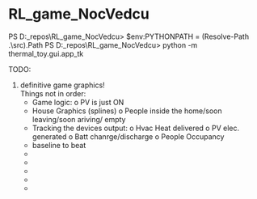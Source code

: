 # RL_game_NocVedcu

PS D:\_repos\RL_game_NocVedcu> $env:PYTHONPATH = (Resolve-Path .\src).Path
PS D:\_repos\RL_game_NocVedcu> python -m thermal_toy.gui.app_tk

TODO:

1) definitive game graphics! \
    Things not in order:
    - Game logic:
        o PV is just ON 
    - House Graphics (splines)
        o People inside the home/soon leaving/soon ariving/ empty
    - Tracking the devices output:
        o Hvac Heat delivered
        o PV elec. generated
        o Batt chanrge/discharge
        o People Occupancy 
    - baseline to beat  
    - 
    - 
    -
    -
    -